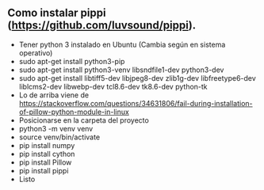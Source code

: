 ## Como instalar pippi (https://github.com/luvsound/pippi).
* Tener python 3 instalado en Ubuntu (Cambia según en sistema operativo)
* sudo apt-get install python3-pip 
* sudo apt-get install python3-venv libsndfile1-dev python3-dev
* sudo apt-get install libtiff5-dev libjpeg8-dev zlib1g-dev libfreetype6-dev liblcms2-dev libwebp-dev tcl8.6-dev tk8.6-dev python-tk
* Lo de arriba viene de https://stackoverflow.com/questions/34631806/fail-during-installation-of-pillow-python-module-in-linux
* Posicionarse en la carpeta del proyecto
* python3 -m venv venv
* source venv/bin/activate
* pip install numpy
* pip install cython
* pip install Pillow
* pip install pippi
* Listo
